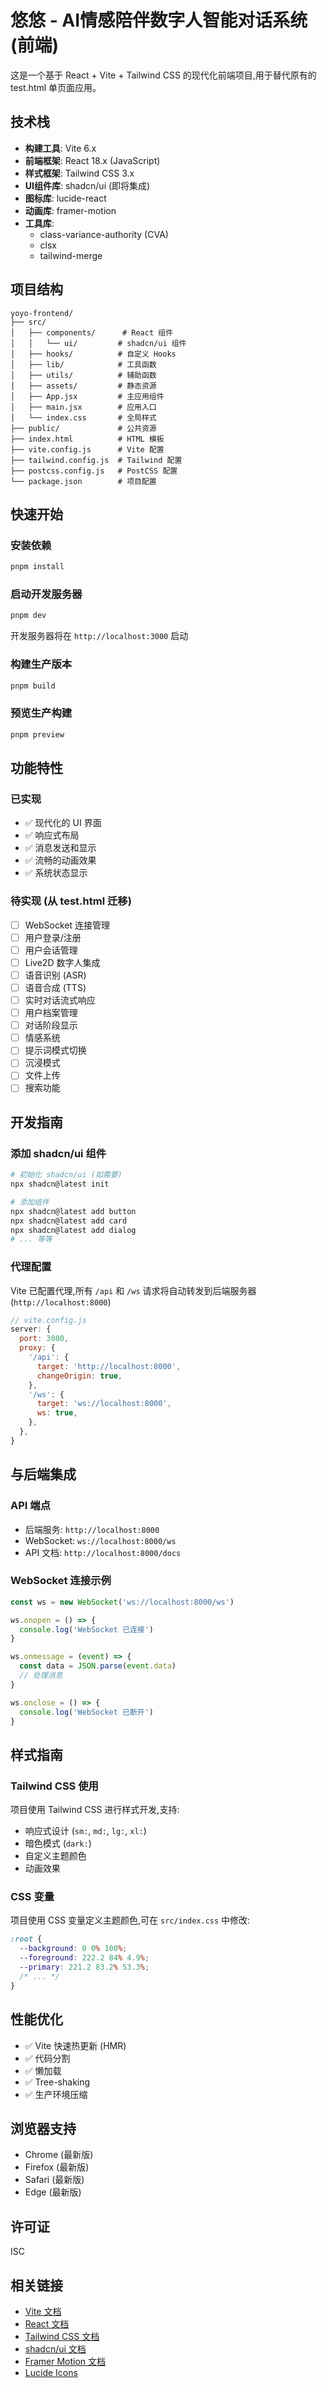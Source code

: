# 悠悠 - AI情感陪伴数字人智能对话系统 (前端)

这是一个基于 React + Vite + Tailwind CSS 的现代化前端项目,用于替代原有的 test.html 单页面应用。

## 技术栈

- **构建工具**: Vite 6.x
- **前端框架**: React 18.x (JavaScript)
- **样式框架**: Tailwind CSS 3.x
- **UI组件库**: shadcn/ui (即将集成)
- **图标库**: lucide-react
- **动画库**: framer-motion
- **工具库**: 
  - class-variance-authority (CVA)
  - clsx
  - tailwind-merge

## 项目结构

```
yoyo-frontend/
├── src/
│   ├── components/      # React 组件
│   │   └── ui/         # shadcn/ui 组件
│   ├── hooks/          # 自定义 Hooks
│   ├── lib/            # 工具函数
│   ├── utils/          # 辅助函数
│   ├── assets/         # 静态资源
│   ├── App.jsx         # 主应用组件
│   ├── main.jsx        # 应用入口
│   └── index.css       # 全局样式
├── public/             # 公共资源
├── index.html          # HTML 模板
├── vite.config.js      # Vite 配置
├── tailwind.config.js  # Tailwind 配置
├── postcss.config.js   # PostCSS 配置
└── package.json        # 项目配置

```

## 快速开始

### 安装依赖

```bash
pnpm install
```

### 启动开发服务器

```bash
pnpm dev
```

开发服务器将在 `http://localhost:3000` 启动

### 构建生产版本

```bash
pnpm build
```

### 预览生产构建

```bash
pnpm preview
```

## 功能特性

### 已实现

- ✅ 现代化的 UI 界面
- ✅ 响应式布局
- ✅ 消息发送和显示
- ✅ 流畅的动画效果
- ✅ 系统状态显示

### 待实现 (从 test.html 迁移)

- [ ] WebSocket 连接管理
- [ ] 用户登录/注册
- [ ] 用户会话管理
- [ ] Live2D 数字人集成
- [ ] 语音识别 (ASR)
- [ ] 语音合成 (TTS)
- [ ] 实时对话流式响应
- [ ] 用户档案管理
- [ ] 对话阶段显示
- [ ] 情感系统
- [ ] 提示词模式切换
- [ ] 沉浸模式
- [ ] 文件上传
- [ ] 搜索功能

## 开发指南

### 添加 shadcn/ui 组件

```bash
# 初始化 shadcn/ui (如需要)
npx shadcn@latest init

# 添加组件
npx shadcn@latest add button
npx shadcn@latest add card
npx shadcn@latest add dialog
# ... 等等
```

### 代理配置

Vite 已配置代理,所有 `/api` 和 `/ws` 请求将自动转发到后端服务器 (`http://localhost:8000`)

```javascript
// vite.config.js
server: {
  port: 3000,
  proxy: {
    '/api': {
      target: 'http://localhost:8000',
      changeOrigin: true,
    },
    '/ws': {
      target: 'ws://localhost:8000',
      ws: true,
    },
  },
}
```

## 与后端集成

### API 端点

- 后端服务: `http://localhost:8000`
- WebSocket: `ws://localhost:8000/ws`
- API 文档: `http://localhost:8000/docs`

### WebSocket 连接示例

```javascript
const ws = new WebSocket('ws://localhost:8000/ws')

ws.onopen = () => {
  console.log('WebSocket 已连接')
}

ws.onmessage = (event) => {
  const data = JSON.parse(event.data)
  // 处理消息
}

ws.onclose = () => {
  console.log('WebSocket 已断开')
}
```

## 样式指南

### Tailwind CSS 使用

项目使用 Tailwind CSS 进行样式开发,支持:

- 响应式设计 (`sm:`, `md:`, `lg:`, `xl:`)
- 暗色模式 (`dark:`)
- 自定义主题颜色
- 动画效果

### CSS 变量

项目使用 CSS 变量定义主题颜色,可在 `src/index.css` 中修改:

```css
:root {
  --background: 0 0% 100%;
  --foreground: 222.2 84% 4.9%;
  --primary: 221.2 83.2% 53.3%;
  /* ... */
}
```

## 性能优化

- ✅ Vite 快速热更新 (HMR)
- ✅ 代码分割
- ✅ 懒加载
- ✅ Tree-shaking
- ✅ 生产环境压缩

## 浏览器支持

- Chrome (最新版)
- Firefox (最新版)
- Safari (最新版)
- Edge (最新版)

## 许可证

ISC

## 相关链接

- [Vite 文档](https://vitejs.dev/)
- [React 文档](https://react.dev/)
- [Tailwind CSS 文档](https://tailwindcss.com/)
- [shadcn/ui 文档](https://ui.shadcn.com/)
- [Framer Motion 文档](https://www.framer.com/motion/)
- [Lucide Icons](https://lucide.dev/)

